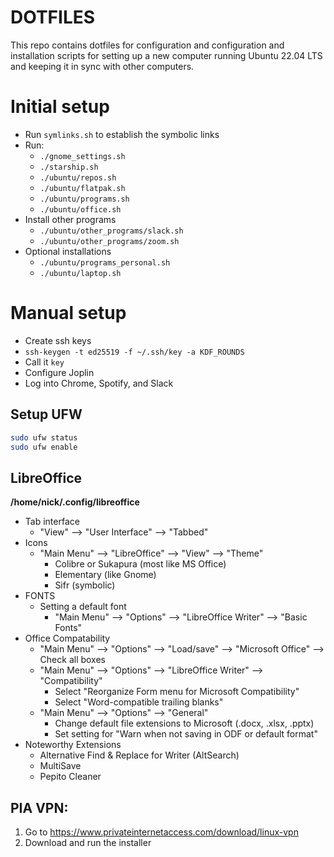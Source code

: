 # DOTFILES
This repo contains dotfiles for configuration and configuration and installation scripts for setting up a new computer running Ubuntu 22.04 LTS and keeping it in sync with other computers.

# Initial setup
- Run `symlinks.sh` to establish the symbolic links
- Run:
  - `./gnome_settings.sh`
  - `./starship.sh`
  - `./ubuntu/repos.sh`
  - `./ubuntu/flatpak.sh`
  - `./ubuntu/programs.sh`
  - `./ubuntu/office.sh`
- Install other programs
  - `./ubuntu/other_programs/slack.sh`
  - `./ubuntu/other_programs/zoom.sh`
- Optional installations
  - `./ubuntu/programs_personal.sh`
  - `./ubuntu/laptop.sh`

# Manual setup
- Create ssh keys
 - `ssh-keygen -t ed25519 -f ~/.ssh/key -a KDF_ROUNDS `
 - Call it `key`
- Configure Joplin
- Log into Chrome, Spotify, and Slack

## Setup UFW
```bash
sudo ufw status
sudo ufw enable
```

## LibreOffice
**/home/nick/.config/libreoffice**
- Tab interface
  - "View" --> "User Interface" --> "Tabbed"
- Icons
  - "Main Menu" --> "LibreOffice" --> "View" --> "Theme"
    - Colibre or Sukapura (most like MS Office)
    - Elementary (like Gnome)
    - Sifr (symbolic)
- FONTS
  - Setting a default font
    - "Main Menu" --> "Options" --> "LibreOffice Writer" --> "Basic Fonts"
- Office Compatability
  - "Main Menu" --> "Options" --> "Load/save" --> "Microsoft Office" --> Check all boxes
  - "Main Menu" --> "Options" --> "LibreOffice Writer" --> "Compatibility"
    - Select "Reorganize Form menu for Microsoft Compatibility"
    - Select "Word-compatible trailing blanks"
  - "Main Menu" --> "Options" --> "General"
    - Change default file extensions to Microsoft (.docx, .xlsx, .pptx)
    - Set setting for "Warn when not saving in ODF or default format"
- Noteworthy Extensions
  - Alternative Find & Replace for Writer (AltSearch)
  - MultiSave
  - Pepito Cleaner

## PIA VPN:
1. Go to https://www.privateinternetaccess.com/download/linux-vpn
2. Download and run the installer
